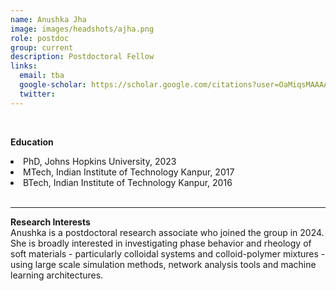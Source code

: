 ```yaml
---
name: Anushka Jha
image: images/headshots/ajha.png
role: postdoc
group: current
description: Postdoctoral Fellow
links:
  email: tba
  google-scholar: https://scholar.google.com/citations?user=OaMiqsMAAAAJ&hl=en
  twitter: 
---
```

<br>

**Education**
    		<li>PhD, Johns Hopkins University, 2023</li>
		<li>MTech, Indian Institute of Technology Kanpur, 2017</li>
		<li>BTech, Indian Institute of Technology Kanpur, 2016</li>
<br>
<hr>

**Research Interests**
<br>
Anushka is a postdoctoral research associate who joined the group in 2024. She is broadly interested in investigating phase behavior and rheology of soft materials - particularly colloidal systems and colloid-polymer mixtures - using large scale simulation methods, network analysis tools and machine learning architectures.     
<br>
